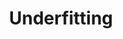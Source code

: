 ---
title: "Underfitting"

categories: ['']

tags: ['Underfitting']

arabic: ['الضبط الناقص']

publishers: ['معجم مصطلحات التعلم الآلي والتعلم العميق وعلم البيانات']

types: "word"

slug: ""
---